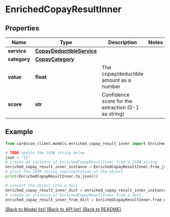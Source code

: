 # EnrichedCopayResultInner


## Properties

Name | Type | Description | Notes
------------ | ------------- | ------------- | -------------
**service** | [**CopayDeductibleService**](CopayDeductibleService.md) |  | 
**category** | [**CopayCategory**](CopayCategory.md) |  | 
**value** | **float** | The copay/deductible amount as a number | 
**score** | **str** | Confidence score for the extraction (0-1 as string) | 

## Example

```python
from cardscan_client.models.enriched_copay_result_inner import EnrichedCopayResultInner

# TODO update the JSON string below
json = "{}"
# create an instance of EnrichedCopayResultInner from a JSON string
enriched_copay_result_inner_instance = EnrichedCopayResultInner.from_json(json)
# print the JSON string representation of the object
print(EnrichedCopayResultInner.to_json())

# convert the object into a dict
enriched_copay_result_inner_dict = enriched_copay_result_inner_instance.to_dict()
# create an instance of EnrichedCopayResultInner from a dict
enriched_copay_result_inner_from_dict = EnrichedCopayResultInner.from_dict(enriched_copay_result_inner_dict)
```
[[Back to Model list]](../README.md#documentation-for-models) [[Back to API list]](../README.md#documentation-for-api-endpoints) [[Back to README]](../README.md)


